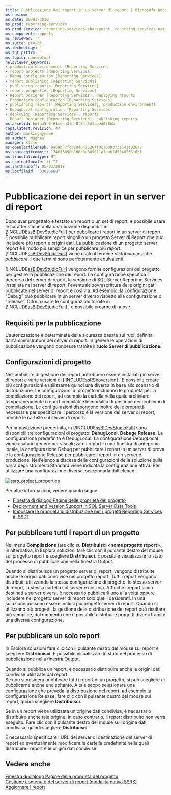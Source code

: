 ```yaml
---
title: Pubblicazione dei report in un server di report | Microsoft Docs
ms.custom: ''
ms.date: 06/01/2016
ms.prod: reporting-services
ms.prod_service: reporting-services-sharepoint, reporting-services-native
ms.component: reports
ms.reviewer: ''
ms.suite: pro-bi
ms.technology: ''
ms.tgt_pltfrm: ''
ms.topic: conceptual
helpviewer_keywords:
- production environments [Reporting Services]
- report projects [Reporting Services]
- Debug configuration [Reporting Services]
- report publishing [Reporting Services]
- publishing reports [Reporting Services]
- report properties [Reporting Services]
- Report Designer [Reporting Services], deploying reports
- Production configuration [Reporting Services]
- publishing reports [Reporting Services], production environments
- DebugLocal configuration [Reporting Services]
- deploying [Reporting Services], reports
- Report Designer [Reporting Services], publishing reports
ms.assetid: bd7aa5e0-61ce-43fd-8f74-5d1aeed078bb
caps.latest.revision: 47
author: markingmyname
ms.author: maghan
manager: kfile
ms.openlocfilehash: 9a69b67fcbc9d047526ff0c30883731543a826a7
ms.sourcegitcommit: 1740f3090b168c0e809611a7aa6fd514075616bf
ms.translationtype: HT
ms.contentlocale: it-IT
ms.lasthandoff: 05/03/2018
ms.locfileid: "33026668"
---
```

# <a name="publishing-reports-to-a-report-server"></a>Pubblicazione dei report in un server di report
  Dopo aver progettato e testato un report o un set di report, è possibile usare le caratteristiche della distribuzione disponibili in [!INCLUDE[ssBIDevStudioFull](../../includes/ssbidevstudiofull-md.md)] per pubblicare i report in un server di report. È possibile pubblicare report singoli o un progetto Server di Report che può includere più report e origini dati. La pubblicazione di un progetto server report è il modo più semplice per pubblicare più report. [!INCLUDE[ssBIDevStudioFull](../../includes/ssbidevstudiofull-md.md)] viene usato il termine *distribuire*anziché *pubblicare*. I due termini sono perfettamente equivalenti.  
  
 [!INCLUDE[ssBIDevStudioFull](../../includes/ssbidevstudiofull-md.md)] vengono fornite configurazioni del progetto per gestire la pubblicazione dei report. La configurazione specifica il percorso del server di report, la versione di SQL Server Reporting Services installata nel server di report, l'eventuale sovrascrittura delle origini dati pubblicate nel server di report e così via. Ad esempio, la configurazione "Debug" può pubblicare in un server diverso rispetto alla configurazione di "release". Oltre a usare le configurazioni fornite in [!INCLUDE[ssBIDevStudioFull](../../includes/ssbidevstudiofull-md.md)] , è possibile crearne di nuove.  
 
## <a name="requirements-to-publish"></a>Requisiti per la pubblicazione
L'autorizzazione è determinata dalla sicurezza basata sui ruoli definita dall'amministratore del server di report. In genere le operazioni di pubblicazione vengono concesse tramite il **ruolo Server di pubblicazione**.  
  
## <a name="project-configurations"></a>Configurazioni di progetto  
 Nell'ambiente di gestione dei report potrebbero essere installati più server di report e varie versioni di [!INCLUDE[ssRSnoversion](../../includes/ssrsnoversion-md.md)] . È possibile creare più configurazioni e utilizzarne quindi una diversa in base allo scenario di distribuzione. Le configurazioni di progetto includono le proprietà per la compilazione dei report, ad esempio la cartella nella quale archiviare temporaneamente i report compilati e le modalità di gestione dei problemi di compilazione. Le configurazioni dispongono inoltre delle proprietà necessarie per specificare il percorso e la versione del server di report, nonché le cartelle sul server di report.  
  
 Per impostazione predefinita, in [!INCLUDE[ssBIDevStudioFull](../../includes/ssbidevstudiofull-md.md)] sono disponibili tre configurazioni di progetto: **DebugLocal**, **Debug**e **Release**. La configurazione predefinita è DebugLocal. La configurazione DebugLocal viene usata in genere per visualizzare i report in una finestra di anteprima locale, la configurazione Debug per pubblicare i report in un server di prova e la configurazione Release per pubblicare i report in un server di produzione. Nell'elenco a discesa delle configurazioni della soluzione sulla barra degli strumenti Standard viene indicata la configurazione attiva. Per utilizzare una configurazione diversa, selezionarla dall'elenco.  
  
 ![ssrs_project_properties](../../reporting-services/reports/media/ssrs-project-properties.png) 
  
 Per altre informazioni, vedere quanto segue
 + [Finestra di dialogo Pagine delle proprietà del progetto](../../reporting-services/tools/project-property-pages-dialog-box.md)
 + [Deployment and Version Support in SQL Server Data Tools](../../reporting-services/tools/deployment-and-version-support-in-sql-server-data-tools-ssrs.md)
 + [Impostare le proprietà di distribuzione per i progetti Reporting Services in SSDT](../../reporting-services/tools/set-deployment-properties-reporting-services.md)
  
## <a name="to-publish-all-reports-in-a-project"></a>Per pubblicare tutti i report di un progetto  
  
Nel menu **Compilazione** fare clic su **Distribuisci \<nome progetto report>**. In alternativa, in Esplora soluzioni fare clic con il pulsante destro del mouse sul progetto report e scegliere **Distribuisci**. È possibile visualizzare lo stato del processo di pubblicazione nella finestra Output.  
  
Quando si distribuisce un progetto server di report, vengono distribuite anche le origini dati condivise nel progetto report. Tutti i report vengono distribuiti utilizzando la stessa configurazione di progetto: lo stesso server di report, la stessa cartella sul server e così via. Affinché i report siano destinati a server diversi, è necessario pubblicarli uno alla volta oppure includere nel progetto server di report solo quelli desiderati. In una soluzione possono essere inclusi più progetti server di report. Quando si utilizzano più progetti, la gestione della distribuzione dei report può risultare più semplice, dal momento che è possibile distribuire progetti diversi tramite una diversa configurazione. 
  
## <a name="to-publish-a-single-report"></a>Per pubblicare un solo report  
  
In Esplora soluzioni fare clic con il pulsante destro del mouse sul report e scegliere **Distribuisci**. È possibile visualizzare lo stato del processo di pubblicazione nella finestra Output.  
  
 Quando si pubblica un report, è necessario distribuire anche le origini dati condivise utilizzate dal report.   
 Se non si desidera pubblicare tutti i report di un progetto, si può scegliere di pubblicarne anche uno soltanto. A tale scopo selezionare una configurazione che preveda la distribuzione del report, ad esempio la configurazione Release, fare clic con il pulsante destro del mouse sul report, quindi scegliere **Distribuisci**.  
  
 Se in un report viene utilizzata un'origine dati condivisa, è necessario distribuire anche tale origine. In caso contrario, il report distribuito non verrà eseguito. Fare clic con il pulsante destro del mouse sull'origine dati condivisa, quindi scegliere **Distribuisci**.  
  
 È necessario specificare l'URL del server di destinazione del server di report ed eventualmente modificare le cartelle predefinite nelle quali distribuire i report e le origini dati condivise.  

  
## <a name="see-also"></a>Vedere anche  
 [Finestra di dialogo Pagine delle proprietà del progetto](../../reporting-services/tools/project-property-pages-dialog-box.md)   
 [Gestione contenuto del server di report &#40;modalità nativa SSRS&#41;](../../reporting-services/report-server/report-server-content-management-ssrs-native-mode.md)   
 [Aggiornare i report](../../reporting-services/install-windows/upgrade-reports.md)  
  
  

